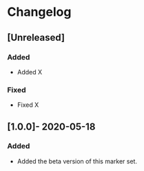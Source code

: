 # Changelog

## [Unreleased]

### Added

- Added X

### Fixed

- Fixed X

## [1.0.0]- 2020-05-18

### Added

- Added the beta version of this marker set.